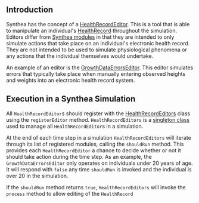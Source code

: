 ## Introduction

Synthea has the concept of a [HealthRecordEditor](https://github.com/synthetichealth/synthea/blob/master/src/main/java/org/mitre/synthea/engine/HealthRecordEditor.java). This is a tool that is able to manipulate an individual's [HealthRecord](https://github.com/synthetichealth/synthea/blob/master/src/main/java/org/mitre/synthea/world/concepts/HealthRecord.java) throughout the simulation. Editors differ from [Synthea modules](https://github.com/synthetichealth/synthea/wiki/Generic-Module-Framework) in that they are intended to only simulate actions that take place on an individual's electronic health record. They are not intended to be used to simulate physiological phenomena or any actions that the individual themselves would undertake.

An example of an editor is the [GrowthDataErrorsEditor](https://github.com/synthetichealth/synthea/blob/master/src/main/java/org/mitre/synthea/editors/GrowthDataErrorsEditor.java). This editor simulates errors that typically take place when manually entering observed heights and weights into an electronic health record system.

## Execution in a Synthea Simulation

All `HealthRecordEditor`s should register with the [HealthRecordEditors](https://github.com/synthetichealth/synthea/blob/master/src/main/java/org/mitre/synthea/editors/GrowthDataErrorsEditor.java) class using the `registerEditor` method. `HealthRecordEditors` is a [singleton class](https://en.wikipedia.org/wiki/Singleton_pattern) used to manage all `HealthRecordEditor`s in a simulation.

At the end of each time step in a simulation `HealthRecordEditors` will iterate through its list of registered modules, calling the `shouldRun` method. This provides each `HealthRecordEditor` a chance to decide whether or not it should take action during the time step. As an example, the `GrowthDataErrorsEditor` only operates on individuals under 20 years of age. It will respond with `false` any time `shouldRun` is invoked and the individual is over 20 in the simulation.

If the `shouldRun` method returns `true`, `HealthRecordEditors` will invoke the `process` method to allow editing of the `HealthRecord`